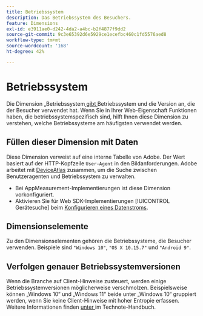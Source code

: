 ```yaml
---
title: Betriebssystem
description: Das Betriebssystem des Besuchers.
feature: Dimensions
exl-id: e3911ae0-d242-4da2-a4bc-b2f4877f9dd2
source-git-commit: 9c3e65392d6e5929ce1ecefbc460c1fd5576aed8
workflow-type: tm+mt
source-wordcount: '168'
ht-degree: 42%

---
```


# Betriebssystem

Die Dimension „Betriebssystem[ gibt ](overview.md) Betriebssystem und die Version an, die der Besucher verwendet hat. Wenn Sie in Ihrer Web-Eigenschaft Funktionen haben, die betriebssystemspezifisch sind, hilft Ihnen diese Dimension zu verstehen, welche Betriebssysteme am häufigsten verwendet werden.

## Füllen dieser Dimension mit Daten

Diese Dimension verweist auf eine interne Tabelle von Adobe. Der Wert basiert auf der HTTP-Kopfzeile `User-Agent` in den Bildanforderungen. Adobe arbeitet mit [DeviceAtlas](https://deviceatlas.com/) zusammen, um die Suche zwischen Benutzeragenten und Betriebssystem zu verwalten.

* Bei AppMeasurement-Implementierungen ist diese Dimension vorkonfiguriert.
* Aktivieren Sie für Web SDK-Implementierungen [!UICONTROL Gerätesuche] beim [Konfigurieren eines Datenstroms](https://experienceleague.adobe.com/docs/experience-platform/datastreams/configure.html?lang=de).

## Dimensionselemente

Zu den Dimensionselementen gehören die Betriebssysteme, die Besucher verwenden. Beispiele sind `"Windows 10"`, `"OS X 10.15.7"` und `"Android 9"`.

## Verfolgen genauer Betriebssystemversionen

Wenn die Branche auf Client-Hinweise zusteuert, werden einige Betriebssystemversionen möglicherweise verschmolzen. Beispielsweise können „Windows 10“ und „Windows 11“ beide unter „Windows 10“ gruppiert werden, wenn Sie keine Client-Hinweise mit hoher Entropie erfassen. Weitere Informationen finden [ unter ](/help/technotes/client-hints.md) im Technote-Handbuch.
